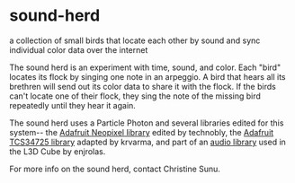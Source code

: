 # sound-herd
a collection of small birds that locate each other by sound and sync individual color data over the internet

The sound herd is an experiment with time, sound, and color. Each "bird" locates its flock by singing one note in an arpeggio. A bird that hears all its brethren will send out its color data to share it with the flock. If the birds can't locate one of their flock, they sing the note of the missing bird repeatedly until they hear it again.

The sound herd uses a Particle Photon and several libraries edited for this system-- the [Adafruit Neopixel library](https://github.com/technobly/SparkCore-NeoPixel) edited by technobly, the [Adafruit TCS34725 library](https://github.com/krvarma/Adafruit_TCS34725_SparkCore) adapted by krvarma, and part of an [audio library](https://github.com/enjrolas/L3D-Software/tree/master/Native/Audio) used in the L3D Cube by enjrolas.

For more info on the sound herd, contact Christine Sunu.